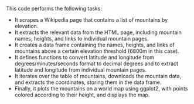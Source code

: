 This code performs the following tasks:

- It scrapes a Wikipedia page that contains a list of mountains by elevation.
- It extracts the relevant data from the HTML page, including mountain names, heights, and links to individual mountain pages.
- It creates a data frame containing the names, heights, and links of mountains above a certain elevation threshold (6800m in this case).
- It defines functions to convert latitude and longitude from degrees/minutes/seconds format to decimal degrees and to extract latitude and longitude from individual mountain pages.
- It iterates over the table of mountains, downloads the mountain data, and extracts the coordinates, storing them in the data frame.
- Finally, it plots the mountains on a world map using ggplot2, with points colored according to their height, and displays the map.

